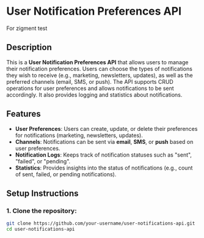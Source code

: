 
# User Notification Preferences API
For zigment test
## Description
This is a **User Notification Preferences API** that allows users to manage their notification preferences. Users can choose the types of notifications they wish to receive (e.g., marketing, newsletters, updates), as well as the preferred channels (email, SMS, or push). The API supports CRUD operations for user preferences and allows notifications to be sent accordingly. It also provides logging and statistics about notifications.

## Features
- **User Preferences**: Users can create, update, or delete their preferences for notifications (marketing, newsletters, updates).
- **Channels**: Notifications can be sent via **email**, **SMS**, or **push** based on user preferences.
- **Notification Logs**: Keeps track of notification statuses such as "sent", "failed", or "pending".
- **Statistics**: Provides insights into the status of notifications (e.g., count of sent, failed, or pending notifications).

## Setup Instructions

### 1. Clone the repository:
```bash
git clone https://github.com/your-username/user-notifications-api.git
cd user-notifications-api
